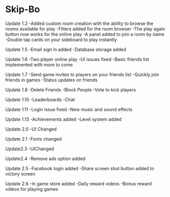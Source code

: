 # Skip-Bo
 
Update 1.2
-Added custom room creation with the ability to browse the rooms available for play
-Filters added for the room browser
-The play again button now works for the online play
-A panel added to join a room by name
-Double tap cards on your sideboard to play instantly


Update 1.5
-Email sign in added
-Database storage added

Update 1.6
-Two player online play
-UI issues fixed
-Basic friends list implemented with more to come

Update 1.7
-Send game invites to players on your friends list
-Quickly join friends in games
-Status updates on friends

Update 1.8
-Delete Friends
-Block People
-Vote to kick players

Update 1.10
-Leaderboards
-Chat

Update 1.11
-Login issue fixed
-New music and sound effects

Update 1.13
-Achievements added
-Level system added

Update 2.0
-UI Changed

Update 2.1
-Fonts changed

Update2.3
-UIChanged

Update2.4
-Remove ads option added

Update 2.5
-Facebook login added
-Share screen shot button added to victory screen

Update 2.6
-In game store added
-Daily reward videos
-Bonus reward videos for playing games
